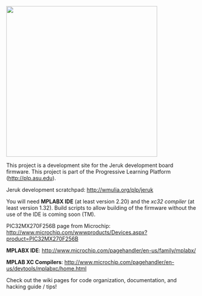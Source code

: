 <a href="http://wmulia.org/plp/jeruk/jeruk-photo-1.jpg"><img src="http://wmulia.org/plp/jeruk/jeruk-photo-1.jpg" width="400px" /></a>

This project is a development site for the Jeruk development board firmware. This project is part of the Progressive Learning Platform (http://plp.asu.edu).

Jeruk development scratchpad: http://wmulia.org/plp/jeruk

You will need **MPLABX IDE** (at least version 2.20) and the *xc32 compiler* (at least version 1.32). Build scripts to allow building of the firmware without the use of the IDE is coming soon (TM).

PIC32MX270F256B page from Microchip:
http://www.microchip.com/wwwproducts/Devices.aspx?product=PIC32MX270F256B

**MPLABX IDE**: http://www.microchip.com/pagehandler/en-us/family/mplabx/

**MPLAB XC Compilers**: http://www.microchip.com/pagehandler/en-us/devtools/mplabxc/home.html

Check out the wiki pages for code organization, documentation, and hacking guide / tips!
